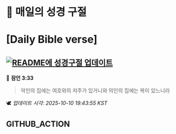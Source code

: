 # 🙏 매일의 성경 구절
# [Daily Bible verse]
## [![README에 성경구절 업데이트](https://github.com/DONGSUKA/first_test/actions/workflows/update-readme-bible.yml/badge.svg)](https://github.com/DONGSUKA/first_test/actions/workflows/update-readme-bible.yml)
<!-- START_BIBLE_VERSE -->
📖 **잠언 3:33**
> 악인의 집에는 여호와의 저주가 있거니와 의인의 집에는 복이 있느니라

🕊️ _업데이트 시각: 2025-10-10 19:43:55 KST_
  <!-- END_BIBLE_VERSE -->
## GITHUB_ACTION
